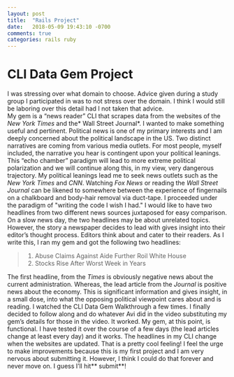 ```yaml
---
layout: post
title:  "Rails Project"
date:   2018-05-09 19:43:10 -0700
comments: true
categories: rails ruby
---
```

# CLI Data Gem Project

I was stressing over what domain to choose. Advice given during a study group I participated in was to not stress over the domain. I think I would still be laboring over this detail had I not taken that advice.  
My gem is a “news reader” CLI that scrapes data from the websites of the *New York Times* and the* Wall Street Journal*. I wanted to make something useful and pertinent. Political news is one of my primary interests and I am deeply concerned about the political landscape in the US. Two distinct narratives are coming from various media outlets. For most people, myself included, the narrative you hear is contingent upon your political leanings. This “echo chamber” paradigm will lead to more extreme political polarization and we will continue along this, in my view, very dangerous trajectory.
My political leanings lead me to seek news outlets such as the *New York Times* and *CNN*. Watching *Fox News* or reading the *Wall Street Journal* can be likened to somewhere between the experience of fingernails on a chalkboard and body-hair removal via duct-tape.
I proceeded under the paradigm of "writing the code I wish I had." I would like to have two headlines from two different news sources juxtaposed for easy comparison. On a slow news day, the two headlines may be about unrelated topics. However, the story a newspaper decides to lead with gives insight into their editor’s thought process. Editors think about and cater to their readers.  As I write this, I ran my gem and got the following two headlines:

> 1. Abuse Claims Against Aide Further Roil White House
> 2. Stocks Rise After Worst Week in Years

The first headline, from the *Times* is obviously negative news about the current administration.  Whereas, the lead article from the *Journal* is positive news about the economy. This is significant information and gives insight, in a small dose, into what the opposing political viewpoint cares about and is reading.
	I watched the CLI Data Gem Walkthrough a few times. I finally decided to follow along and do whatever Avi did in the video substituting my gem’s details for those in the video. It worked. My gem, at this point, is functional. I have tested it over the course of a few days (the lead articles change at least every day) and it works. The headlines in my CLI change when the websites are updated. That is a pretty cool feeling! I feel the urge to make improvements because this is my first project and I am very nervous about submitting it. However, I think I could do that forever and never move on. I guess I’ll hit** submit**!
